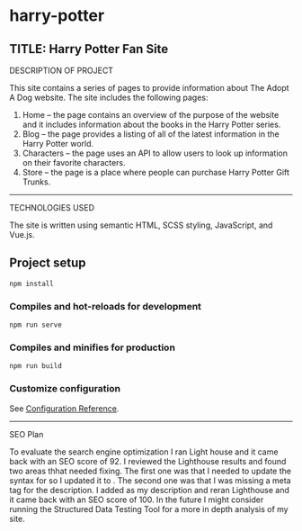 # harry-potter

TITLE:  Harry Potter Fan Site
-----------------------------------------------------
DESCRIPTION OF PROJECT

This site contains a series of pages to provide information  about The Adopt A Dog website.  The site includes the following pages:

1.	 Home – the page contains an overview of the purpose of the website and it includes information about the books in the Harry Potter series.
2.	Blog – the page provides a listing of all of the latest information in the Harry Potter world.
3.	Characters – the page uses an API to allow users to look up information on their favorite characters.
4.	Store – the page is a place where people can purchase Harry Potter Gift Trunks.

-----------------------------------------------------

TECHNOLOGIES USED

The site is written using semantic HTML, SCSS styling, JavaScript, and Vue.js.


## Project setup
```
npm install
```

### Compiles and hot-reloads for development
```
npm run serve
```

### Compiles and minifies for production
```
npm run build
```

### Customize configuration
See [Configuration Reference](https://cli.vuejs.org/config/).

-----------------------------------------------------

SEO Plan

To evaluate the search engine optimization I ran Light house and it came back with an SEO score of 92. I reviewed the Lighthouse results and found two areas thhat needed fixing. The  first one was that I needed to update the syntax for 
<meta charset="utf-8"> so I updated it to <meta http-equiv="content-type" content="text/html; charset=UTF-8">.  The second one was that I was missing a meta tag for the description. I added <meta name="description" content="A site for Harry Potter fans"> as my description and reran Lighthouse and it came back with an SEO score of 100.  In the future I might consider running the Structured Data Testing Tool for a more in depth analysis of my site.